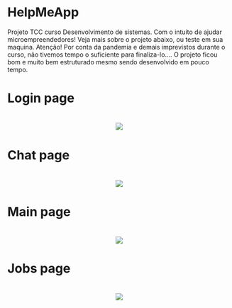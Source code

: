 # HelpMeApp
Projeto TCC curso Desenvolvimento de sistemas. 
Com o intuito de ajudar microempreendedores! Veja mais sobre o projeto abaixo, ou teste em sua maquina.
Atenção! Por conta da pandemia e demais imprevistos durante o curso, não tivemos tempo o suficiente para finaliza-lo....
O projeto ficou bom e muito bem estruturado mesmo sendo desenvolvido em pouco tempo. 

<h1>Login page<h1>

<div align="center">
<img src="https://user-images.githubusercontent.com/101984333/190534084-253d2cfc-4ba0-47ae-8f14-1d68463ae13e.jpeg">
</div>

<h1>Chat page<h1>

<div align="center">
<img src="https://user-images.githubusercontent.com/101984333/190534081-898b51ee-188c-47c9-9aaf-303b30360419.jpeg">
</div>

<h1>Main page<h1>

<div align="center">
<img src="https://user-images.githubusercontent.com/101984333/190534085-bd40c2dd-2c95-4206-99a2-850ce2e1b86d.jpeg">
</div>

<h1>Jobs page<h1>

<div align="center">
<img src="https://user-images.githubusercontent.com/101984333/190534087-91842da0-2558-440c-9651-531f3050dadb.jpeg">
</div>
